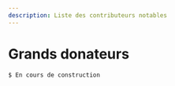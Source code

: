 ```yaml
---
description: Liste des contributeurs notables
---
```


# Grands donateurs

```
$ En cours de construction
```



